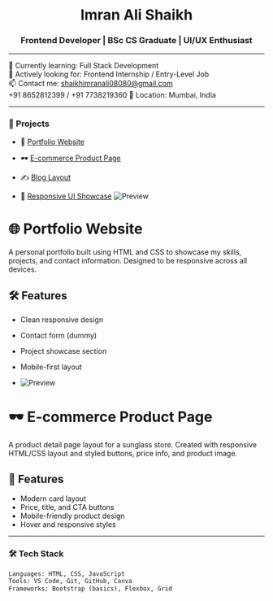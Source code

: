 <h1 align="center">Imran Ali Shaikh </h1>
<h3 align="center">Frontend Developer | BSc CS Graduate | UI/UX Enthusiast</h3>

---

🌱 Currently learning: Full Stack Development  
💼 Actively looking for: Frontend Internship / Entry-Level Job  
📫 Contact me: shaikhimranali08080@gmail.com  
+91 8652812399 / +91 7738219360
📍 Location: Mumbai, India

---

### 🚀 Projects
- 🎨 [Portfolio Website](https://iamimranshaikh.github.io/portfolio-website)

- 🕶️ [E-commerce Product Page](https://iamimranshaikh.github.io/sunglass-ecommerce-demo)  
- ✍️ [Blog Layout](https://iamimranshaikh.github.io/blog-project)  
- 🧩 [Responsive UI Showcase](https://iamimranshaikh.github.io/responsive-ui-showcase)
![Preview](portfolio_website_preview.png)

# 🌐 Portfolio Website

A personal portfolio built using HTML and CSS to showcase my skills, projects, and contact information. Designed to be responsive across all devices.

## 🛠️ Features
- Clean responsive design
- Contact form (dummy)
- Project showcase section
- Mobile-first layout

- ![Preview](e-commerce_product_page_preview.png)

# 🕶️ E-commerce Product Page

A product detail page layout for a sunglass store. Created with responsive HTML/CSS layout and styled buttons, price info, and product image.

## 🛒 Features
- Modern card layout
- Price, title, and CTA buttons
- Mobile-friendly product design
- Hover and responsive styles


---

### 🛠️ Tech Stack
```html
Languages: HTML, CSS, JavaScript  
Tools: VS Code, Git, GitHub, Canva  
Frameworks: Bootstrap (basics), Flexbox, Grid  
